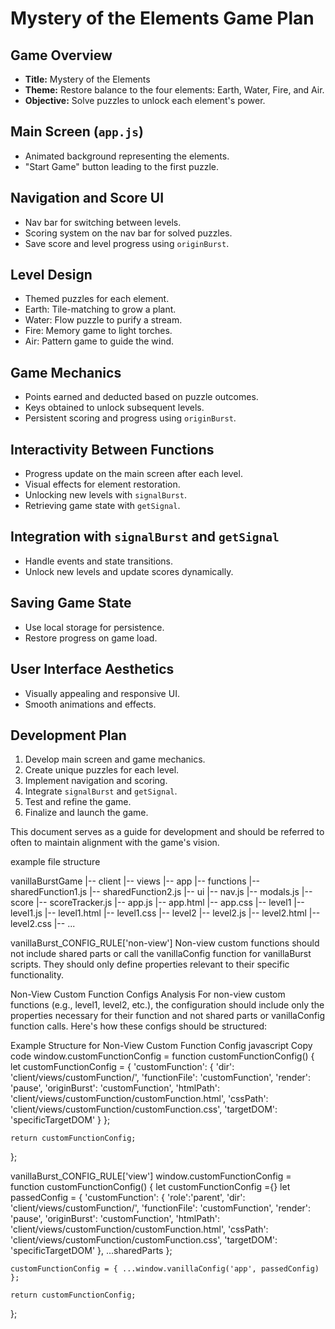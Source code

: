 # Mystery of the Elements Game Plan

## Game Overview
- **Title:** Mystery of the Elements
- **Theme:** Restore balance to the four elements: Earth, Water, Fire, and Air.
- **Objective:** Solve puzzles to unlock each element's power.

## Main Screen (`app.js`)
- Animated background representing the elements.
- "Start Game" button leading to the first puzzle.

## Navigation and Score UI
- Nav bar for switching between levels.
- Scoring system on the nav bar for solved puzzles.
- Save score and level progress using `originBurst`.

## Level Design
- Themed puzzles for each element.
- Earth: Tile-matching to grow a plant.
- Water: Flow puzzle to purify a stream.
- Fire: Memory game to light torches.
- Air: Pattern game to guide the wind.

## Game Mechanics
- Points earned and deducted based on puzzle outcomes.
- Keys obtained to unlock subsequent levels.
- Persistent scoring and progress using `originBurst`.

## Interactivity Between Functions
- Progress update on the main screen after each level.
- Visual effects for element restoration.
- Unlocking new levels with `signalBurst`.
- Retrieving game state with `getSignal`.

## Integration with `signalBurst` and `getSignal`
- Handle events and state transitions.
- Unlock new levels and update scores dynamically.

## Saving Game State
- Use local storage for persistence.
- Restore progress on game load.

## User Interface Aesthetics
- Visually appealing and responsive UI.
- Smooth animations and effects.

## Development Plan
1. Develop main screen and game mechanics.
2. Create unique puzzles for each level.
3. Implement navigation and scoring.
4. Integrate `signalBurst` and `getSignal`.
5. Test and refine the game.
6. Finalize and launch the game.

This document serves as a guide for development and should be referred to often to maintain alignment with the game's vision.

example file structure

vanillaBurstGame
|-- client
    |-- views
        |-- app
            |-- functions
                |-- sharedFunction1.js
                |-- sharedFunction2.js
            |-- ui
                |-- nav.js
                |-- modals.js
            |-- score
                |-- scoreTracker.js
            |-- app.js
            |-- app.html
            |-- app.css
        |-- level1
            |-- level1.js
            |-- level1.html
            |-- level1.css
        |-- level2
            |-- level2.js
            |-- level2.html
            |-- level2.css
        |-- ...



vanillaBurst_CONFIG_RULE['non-view']
Non-view custom functions should not include shared parts or call the vanillaConfig function for vanillaBurst scripts. They should only define properties relevant to their specific functionality.

Non-View Custom Function Configs Analysis
For non-view custom functions (e.g., level1, level2, etc.), the configuration should include only the properties necessary for their function and not shared parts or vanillaConfig function calls. Here's how these configs should be structured:

Example Structure for Non-View Custom Function Config
javascript
Copy code
window.customFunctionConfig = function customFunctionConfig() {
    let customFunctionConfig = {
        'customFunction': {
            'dir': 'client/views/customFunction/',
            'functionFile': 'customFunction',
            'render': 'pause',
            'originBurst': 'customFunction',
            'htmlPath': 'client/views/customFunction/customFunction.html',
            'cssPath': 'client/views/customFunction/customFunction.css',
            'targetDOM': 'specificTargetDOM'
        }
    };

    return customFunctionConfig;
};

vanillaBurst_CONFIG_RULE['view']
window.customFunctionConfig = function customFunctionConfig() {
    let customFunctionConfig ={}
    let passedConfig = {
        'customFunction': {
            'role':'parent',
            'dir': 'client/views/customFunction/',
            'functionFile': 'customFunction',
            'render': 'pause',
            'originBurst': 'customFunction',
            'htmlPath': 'client/views/customFunction/customFunction.html',
            'cssPath': 'client/views/customFunction/customFunction.css',
            'targetDOM': 'specificTargetDOM'
        },
        ...sharedParts
    };
    
    customFunctionConfig = { ...window.vanillaConfig('app', passedConfig) };

    return customFunctionConfig;
};